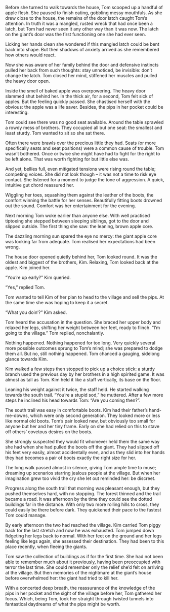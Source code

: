 Before she turned to walk towards the house, Tom scooped up a handful of apple flesh. She paused to finish eating, gobbling messy mouthfuls. As she drew close to the house, the remains of the door latch caught Tom’s attention. In truth it was a mangled, rusted wreck that had once been a latch, but Tom had never seen it any other way than it was now. The latch on the giant’s door was the first functioning one she had ever seen.

Licking her hands clean she wondered if this mangled latch could be bent back into shape. But then shadows of anxiety arrived as she remembered how others would react.

Now she was aware of her family behind the door and defensive instincts pulled her back from such thoughts: stay unnoticed, be invisible: don’t change the latch. Tom closed her mind, stiffened her muscles and pulled the heavy door open.

Inside the smell of baked apple was overpowering. The heavy door slammed shut behind her. In the thick air, for a second, Tom felt sick of apples. But the feeling quickly passed. She chastised herself with the obvious:  the apple was a life saver. Besides, the pips in her pocket could be interesting.

Tom could see there was no good seat available. Around the table sprawled a rowdy mess of brothers. They occupied all but one seat: the smallest and least sturdy. Tom wanted to sit so she sat there.

Often there were brawls over the precious little they had. Seats (or more specifically seats and seat positions) were a common cause of trouble. Tom wasn’t bothered. Once or twice she might have had to fight for the right to be left alone. That was worth fighting for but little else was.

And yet, bellies full, even mitigated tensions were rising round the table; competing voices. She did not look though – it was not a time to risk eye contact. She listened for a moment to judge the tone of aggression. A quick, intuitive gut chord reassured her.

Wiggling her toes, squashing them against the leather of the boots, the comfort winning the battle for her senses. Beautifully fitting boots drowned out the sound. Comfort was her entertainment for the evening.

Next morning Tom woke earlier than anyone else. With well practised tiptoeing she stepped between sleeping siblings, got to the door and slipped outside. The first thing she saw: the leaning, brown apple core.

The dazzling morning sun spared the eye no mercy: the giant apple core was looking far from adequate. Tom realised her expectations had been wrong.

The house door opened quietly behind her, Tom looked round. It was the oldest and biggest of the brothers, Kim. Relaxing, Tom looked back at the apple. Kim joined her. 

“You’re up early?” Kim queried.

“Yes,” replied Tom.

Tom wanted to tell Kim of her plan to head to the village and sell the pips. At the same time she was hoping to keep it a secret.

“What you doin’?” Kim asked.

Tom heard the accusation in the question. She braced her upper body and relaxed her legs, shifting her weight between her feet, ready to flinch. “I’m going to the village.” Tom replied, nonchalantly. 

Nothing happened. Nothing happened for too long. Very quickly several more possible outcomes sprung to Tom’s mind; she was prepared to dodge them all. But no, still nothing happened. Tom chanced a gauging, sidelong glance towards Kim.

Kim walked a few steps then stopped to pick up a choice stick:  a sturdy branch used the previous day by her brothers in a high spirited game. It was almost as tall as Tom. Kim held it like a staff vertically, its base on the floor.

Leaning his weight against it twice, the staff held. He started walking towards the south trail. “You’re a stupid sod,” he muttered. After a few more steps he inclined his head towards Tom: “Are you coming then?”.

The south trail was easy in comfortable boots. Kim had their father’s hand-me-downs, which were only second generation. They looked more or less like normal old boots. Tom’s pair looked new, but obviously too small for anyone but her and her tiny frame. Early on she had relied on this to stave off others’ covetous desires on the boots.

She strongly suspected they would fit whomever held them the same way she had when she had pulled the boots off the giant. They had slipped off his feet very easily, almost accidentally even, and as they slid into her hands they had becomes a pair of boots exactly the right size for her.

The long walk passed almost in silence, giving Tom ample time to muse; dreaming up scenarios starring jealous people at the village. But when her imagination grew too vivid the cry she let out reminded her: be discreet.

Progress along the south trail that morning was pleasant enough, but they pushed themselves hard, with no stopping.  The forest thinned and the trail became a road. It was afternoon by the time they could see the dotted buildings far in the distance. With only two more rolling hills to cross, they could easily be there before dark. They quickened their pace to the fastest Tom could manage.

By early afternoon the two had reached the village. Kim carried Tom piggy back for the last stretch and now he was exhausted. Tom jumped down fidgeting her legs back to normal. With her feet on the ground and her legs feeling like legs again, she assessed their destination. They had been to this place recently, when fleeing the giants.

Tom saw the collection of buildings as if for the first time. She had not been able to remember much about it previously, having been preoccupied with terror the last time.  She could remember only the relief she’d felt on arriving at the village. But then memories of the nightmare at the giant’s house before overwhelmed her: the giant had tried to kill her.

With a concerted deep breath, the reassurance of the knowledge of the pips in her pocket and the sight of the village before her, Tom gathered her focus. Which, being Tom, took her straight through twisted tunnels into fantastical daydreams of what the pips might be worth.
